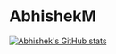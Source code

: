 # AbhishekM

[![Abhishek's GitHub stats](https://github-readme-stats.vercel.app/api?username=AbhishekM2001)](https://github.com/anuraghazra/github-readme-stats)
